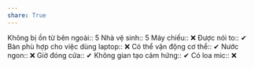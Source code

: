 ```yaml
---
share: True
---
```

Không bị ồn từ bên ngoài:: 5
Nhà vệ sinh:: 5
Máy chiếu:: ❌
Được nói to:: ✔
Bàn phù hợp cho việc dùng laptop:: ❌
Có thể vận động cơ thể:: ✔
Nước ngon:: ❌
Giờ đóng cửa:: ✔
Không gian tạo cảm hứng:: ✔
Có loa mic:: ❌

